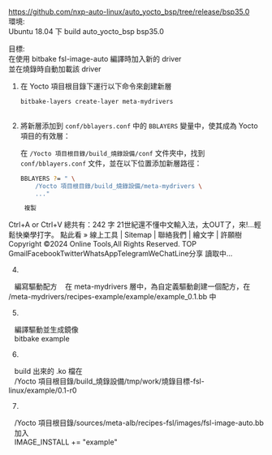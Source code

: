 https://github.com/nxp-auto-linux/auto_yocto_bsp/tree/release/bsp35.0  
環境:  
Ubuntu 18.04 下 build auto_yocto_bsp bsp35.0   
  
目標:  
在使用 bitbake fsl-image-auto 編譯時加入新的 driver  
並在燒錄時自動加載該 driver  

1. 在 Yocto 項目根目錄下運行以下命令來創建新層
   ```bash
   bitbake-layers create-layer meta-mydrivers
  
2. 將新層添加到 `conf/bblayers.conf` 中的 `BBLAYERS` 變量中，使其成為 Yocto 項目的有效層：

   在 `/Yocto 項目根目錄/build_燒錄設備/conf` 文件夾中，找到 `conf/bblayers.conf` 文件，並在以下位置添加新層路徑：

   ```bash
   BBLAYERS ?= " \
       /Yocto 項目根目錄/build_燒錄設備/meta-mydrivers \
       ..."

    複製
Ctrl+A or Ctrl+V 總共有：242 字
21世紀還不懂中文輸入法，太OUT了，來!...輕鬆快樂學打字。 點此看 »
線上工具 | Sitemap | 聯絡我們 | 繪文字 | 許願樹
Copyright ©2024 Online Tools,All Rights Reserved. TOP
GmailFacebookTwitterWhatsAppTelegramWeChatLine分享
讀取中...

4.
&nbsp;&nbsp;&nbsp;編寫驅動配方
&nbsp;&nbsp;&nbsp;在 meta-mydrivers 層中，為自定義驅動創建一個配方，在 /meta-mydrivers/recipes-example/example/example_0.1.bb 中  

5.
&nbsp;&nbsp;&nbsp;編譯驅動並生成鏡像  
&nbsp;&nbsp;&nbsp;bitbake example

6.
&nbsp;&nbsp;&nbsp;build 出來的 .ko 檔在  
&nbsp;&nbsp;&nbsp;/Yocto 項目根目錄/build_燒錄設備/tmp/work/燒錄目標-fsl-linux/example/0.1-r0

7.
&nbsp;&nbsp;&nbsp;/Yocto 項目根目錄/sources/meta-alb/recipes-fsl/images/fsl-image-auto.bb  
&nbsp;&nbsp;&nbsp;加入  
&nbsp;&nbsp;&nbsp;IMAGE_INSTALL += "example"

